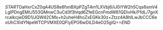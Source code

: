 $START$OaHxrCxZ0qA4US8e6fxnBXpPZgT4m1LXVbj6/iJ0iYW2h5Cqs6smV4LgIPDngEMtJ553QMnwC3uCd3f3hlqd6ZfeEGcnFmdW61QDivHk/FfdL/7gnXrcaIkcjwD9D1/JQW42CMs+h2uheH4hoZxEGKk30z+Ztzz4A8hlLwJbCCC6eoUhCXldYNpeWTCPVMXE0QFlyEPO6wDiLD4eO25glQ==$END$